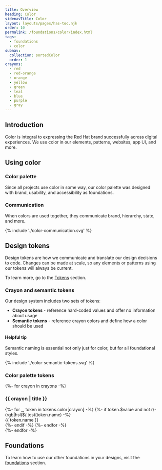 ```yaml
---
title: Overview
heading: Color
sidenavTitle: Color
layout: layouts/pages/has-toc.njk
order: 10
permalink: /foundations/color/index.html
tags:
  - foundations
  - color
subnav:
  collection: sortedColor
  order: 1
crayons:
  - red
  - red-orange
  - orange
  - yellow
  - green
  - teal
  - blue
  - purple
  - gray
---
```

<style data-helmet>
  #crayons-grid {
    display: grid;
    grid-template-columns: repeat(auto-fill, minmax(320px, 1fr));
    @container (min-width: 576px) and (max-width: 746px) {
      grid-template-columns: repeat(auto-fill, minmax(245px, 1fr));
    }
   column-gap: var(--rh-space-2xl);
   row-gap: var(--rh-space-4xl);
    & .crayons-list {
      margin: 0;
      padding: 0;
      list-style-type: none;
      & li {
        padding: 0;
        margin: 0;
        & samp {
          display: block;
          font-size: var(--rh-font-size-body-text-md);
          font-family: var(--rh-font-family-code);
          padding: var(--rh-space-md) var(--rh-space-lg);
        }
      }
    }
  }
</style>

## Introduction

Color is integral to expressing the Red Hat brand successfully across digital experiences. We use color in our elements, patterns, websites, app UI, and more.

## Using color

### Color palette

Since all projects use color in some way, our color palette was designed with brand, usability, and accessibility as foundations.

### Communication

When colors are used together, they communicate brand, hierarchy, state, and more.

<uxdot-example width-adjustment="920px">
  {% include './color-communication.svg' %}
</uxdot-example>

## Design tokens

Design tokens are how we communicate and translate our design decisions to code. Changes can be made at scale, so any elements or patterns using our tokens will always be current.

To learn more, go to the [Tokens][tokens] section.

### Crayon and semantic tokens

Our design system includes two sets of tokens:

- **Crayon tokens** - reference hard-coded values and offer no information about usage
- **Semantic tokens** - reference crayon colors and define how a color should be used

<rh-alert state="info">
  <h4 slot="header">Helpful tip</h4>
  <p>Semantic naming is essential not only just for color, but for all foundational styles.</p>
</rh-alert>

<uxdot-example width-adjustment="730px">
  {% include './color-semantic-tokens.svg' %}
</uxdot-example>

### Color palette tokens

<section id="crayons-grid">
{%- for crayon in crayons -%}
  <div>
    <h3>{{ crayon | title }}</h3>
    <ol class="crayons-list">
      {%- for _, token in tokens.color[crayon] -%}
      {%- if token.$value and not r/-(rgb|hsl)$/.test(token.name) -%}
      <li>
        <samp style="background-color: var(--{{token.name}});
                     color: {{ 'black' if token.attributes.isLight else 'white' }}">{{ token.name }}</samp>
      </li>
      {%- endif -%}
      {%- endfor -%}
    </ol>
  </div>
{%- endfor -%}
</section>

<uxdot-feedback>
  <h2>Foundations</h2>
  <p>To learn how to use our other foundations in your designs, visit the <a href="/foundations">foundations</a> section.</p>
</uxdot-feedback>

[tokens]: /tokens
